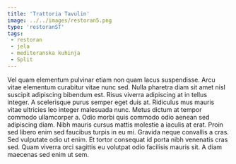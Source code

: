 ```yaml
---
title: 'Trattoria Tavulin'
image: ../../images/restoran5.png
type: 'restoranST'
tags:
 - restoran
 - jela
 - mediteranska kuhinja
 - Split
---
```

Vel quam elementum pulvinar etiam non quam lacus suspendisse. Arcu vitae elementum curabitur vitae nunc sed. Nulla pharetra diam sit amet nisl suscipit adipiscing bibendum est. Risus viverra adipiscing at in tellus integer. A scelerisque purus semper eget duis at. Ridiculus mus mauris vitae ultricies leo integer malesuada nunc. Metus dictum at tempor commodo ullamcorper a. Odio morbi quis commodo odio aenean sed adipiscing diam. Nibh mauris cursus mattis molestie a iaculis at erat. Proin sed libero enim sed faucibus turpis in eu mi. Gravida neque convallis a cras. Sed vulputate odio ut enim. Et tortor consequat id porta nibh venenatis cras sed. Quam viverra orci sagittis eu volutpat odio facilisis mauris sit. A diam maecenas sed enim ut sem.